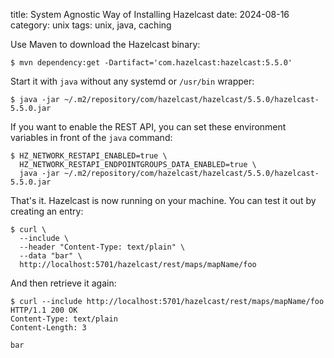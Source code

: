 title: System Agnostic Way of Installing Hazelcast
date: 2024-08-16
category: unix
tags: unix, java, caching

Use Maven to download the Hazelcast binary:

```text
$ mvn dependency:get -Dartifact='com.hazelcast:hazelcast:5.5.0'
```

Start it with `java` without any systemd or `/usr/bin` wrapper:
```text
$ java -jar ~/.m2/repository/com/hazelcast/hazelcast/5.5.0/hazelcast-5.5.0.jar
```

If you want to enable the REST API, you can set these environment
variables in front of the `java` command:
```text
$ HZ_NETWORK_RESTAPI_ENABLED=true \
  HZ_NETWORK_RESTAPI_ENDPOINTGROUPS_DATA_ENABLED=true \
  java -jar ~/.m2/repository/com/hazelcast/hazelcast/5.5.0/hazelcast-5.5.0.jar
```

That's it. Hazelcast is now running on your machine. You can test it
out by creating an entry:

```text
$ curl \
  --include \
  --header "Content-Type: text/plain" \
  --data "bar" \
  http://localhost:5701/hazelcast/rest/maps/mapName/foo
```

And then retrieve it again:
```text
$ curl --include http://localhost:5701/hazelcast/rest/maps/mapName/foo
HTTP/1.1 200 OK
Content-Type: text/plain
Content-Length: 3

bar
```
